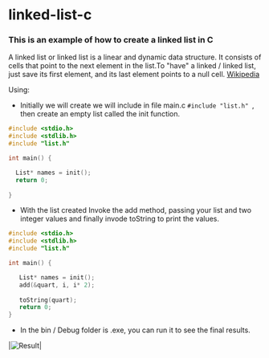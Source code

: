 linked-list-c
========


### This is an example of how to create a linked list in C 


A linked list or linked list is a linear and dynamic data structure. It consists of 
cells that point to the next element in the list.To "have" a linked / linked list, 
just save its first element, and its last element points to a null cell. 
[ Wikipedia ](https://pt.wikipedia.org/wiki/Lista_ligada)

Using:
  * Initially we will create we will include in file main.c ```#include "list.h" ```,  then create an empty list called the init function.
  
  ```c
  #include <stdio.h>
  #include <stdlib.h>
  #include "list.h"
  
  int main() {
  
    List* names = init();
    return 0;
    
  }
  ```
  * With the list created Invoke the add method, passing your list and two integer values and finally invode toString to print the values.
  
   ```c
   #include <stdio.h>
   #include <stdlib.h>
   #include "list.h"
   
   int main() {
  
      List* names = init();
      add(&quart, i, i* 2);
    
      toString(quart);
      return 0;
   }
   ```
   * In the bin / Debug folder is .exe, you can run it to see the final results.
   
   |![Result](linked-list-c/screenshots/result.png)|
